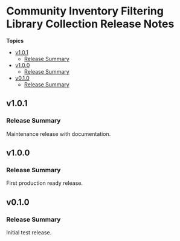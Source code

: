 # Community Inventory Filtering Library Collection Release Notes

**Topics**

- <a href="#v1-0-1">v1\.0\.1</a>
    - <a href="#release-summary">Release Summary</a>
- <a href="#v1-0-0">v1\.0\.0</a>
    - <a href="#release-summary-1">Release Summary</a>
- <a href="#v0-1-0">v0\.1\.0</a>
    - <a href="#release-summary-2">Release Summary</a>

<a id="v1-0-1"></a>
## v1\.0\.1

<a id="release-summary"></a>
### Release Summary

Maintenance release with documentation\.

<a id="v1-0-0"></a>
## v1\.0\.0

<a id="release-summary-1"></a>
### Release Summary

First production ready release\.

<a id="v0-1-0"></a>
## v0\.1\.0

<a id="release-summary-2"></a>
### Release Summary

Initial test release\.
